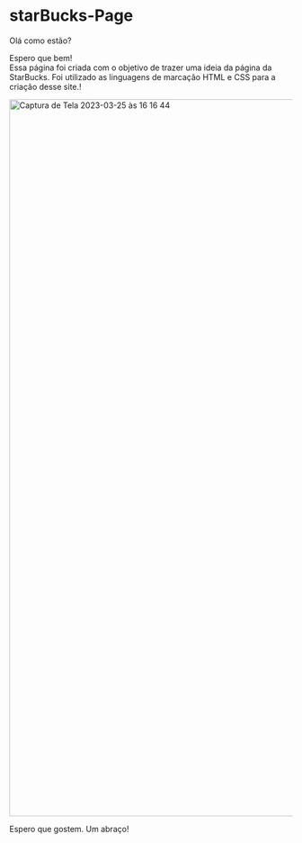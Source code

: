 # starBucks-Page
Olá como estão?

 Espero que bem! <br/> Essa página foi criada com o objetivo de trazer uma ideia da página da StarBucks. Foi utilizado as linguagens de marcação HTML e CSS para a criação desse site.!
 
 
<img width="1275" alt="Captura de Tela 2023-03-25 às 16 16 44" src="https://user-images.githubusercontent.com/101596991/227737052-12a5dd14-a301-4836-8ea3-0815aa7a89e8.png">

Espero que gostem. Um abraço!
